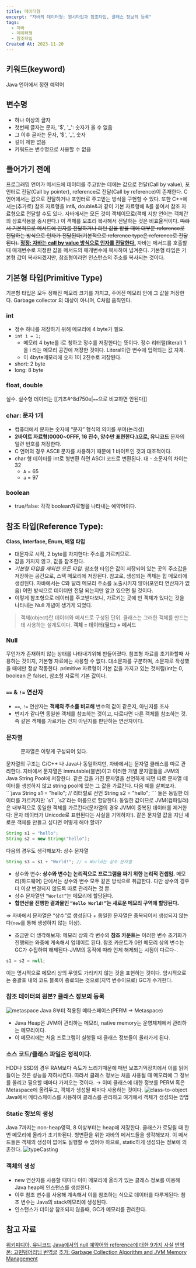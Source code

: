 ```yaml
---
title: 데이터형
excerpt: "자바의 데이터형: 원시타입과 참조타입, 클래스 정보의 등록"
tags:
  - 자바
  - 데이터형
  - 참조타입
Created At: 2023-11-20
---
```

## 키워드(keyword)
Java 언어에서 정한 예약어
## 변수명
- 하나 이상의 글자
- 첫번째 글자는 문자, '$', '\_': 숫자가 올 수 없음
- 그 이후 글자는 문자, '$', '\_', 숫자
- 길이 제한 없음
- 키워드는 변수명으로 사용할 수 없음
## 들어가기 전에
프로그래밍 언어가 메서드에 데이터를 주고받는 데에는 값으로 전달(Call by value), 포인터로 전달(Call by pointer), reference로 전달(Call by reference)이 존재한다.
C 언어에서는 값으로 전달하거나 포인터로 주고받는 방식을 구현할 수 있다. 또한 C++에서는(추가로) 참조 자료형을 int&, double&과 같이 기본 자료형에 &를 붙여서 참조 자료형으로 전달할 수도 있다.
자바에서는 모든 것이 객체이므로(객체 지향 언어는 객체간의 상호작용을 중시한다.) 이 객체를 모조리 복사해서 전달하는 것은 비효율적이다. ~~따라서 기본적으로 메서드에 인자를 전달하거나 리턴 값을 받을 때에 대부분 reference로 전달하는 방식으로 인자가 전달된다(기본적으로 reference type은 reference로 전달된다).~~ [**정정: 자바는 call by value 방식으로 인자를 전달한다.**](https://mangkyu.tistory.com/322)
자바는 메서드를 호출할 때 매개변수로 지정한 값을 메서드의 매개변수에 복사하여 넘겨준다. 기본형 타입은 기본형 값이 복사되겠지만, 참조형이라면 인스턴스의 주소를 복사되는 것이다.

## 기본형 타입(Primitive Type)
기본형 타입은 모두 정해진 메모리 크기를 가지고, 주어진 메모리 안에 그 값을 저장한다. Garbage collector 의 대상이 아니며, C처럼 움직인다.
### int
- 정수 하나를 저장하기 위해 메모리에 4 byte가 필요.
- `int i = 1;`
    - 메모리 4 byte를 i로 칭하고 정수를 저장한다는 뜻이다. 정수 리터럴(literal) 1을 i 라는 메모리 공간에 저장한 것이다. Literal이란 변수에 입력되는 값 자체.
    - 이 4byte메모리에 숫자 1이 2진수로 저장된다.
- short: 2 byte
- long: 8 byte
### float, double
실수. 실수형 데이터는 [[기초#^8d750e|`==`으로 비교하면 안된다]]
### char: 문자 1개
- 컴퓨터에서 문자는 숫자에 “문자” 형식의 의미를 부여(논리성)
- **2바이트 자료형(0000~0FFF, 16 진수, 양수만 표현한다.)으로, 유니코드** 문자의 일련 번호를 저장한다.
- C 언어의 경우 ASCII 문자를 사용하기 때문에 1 바이트인 것과 대조적이다.
- char 형 데이터를 int로 형변환 하면 ASCII 코드로 변환된다. 대 - 소문자의 차이는 32
	- `A` = 65
	- `a` = 97
### boolean
- true/false: 각각 boolean자료형을 나타내는 예약어이다.
## 참조 타입(Reference Type):
**Class, Interface, Enum, 배열 타입**
- 대문자로 시작, 2 byte를 차지한다: 주소를 가르키므로.
- 값을 가지지 않고, 값을 참조한다.
- *기본형 타입을 제외한 모든 타입.* 참조형 타입은 값이 저장되어 있는 곳의 주소값을 저장하는 공간으로, 스택 메모리에 저장된다. 참고로, 생성되는 객체는 힙 메모리에 생성된다. 자바에서는 C와 달리 메모리 주소를 노출시키지 않아(포인터 연산자가 없음) 어떤 방식으로 데이터만 전달 되는지만 알고 있으면 될 것이다.
- 이렇게 참조형으로 데이터를 주고받다보니, 가르키는 곳에 빈 객체가 있다는 것을 나타내는 Null 개념이 생기게 되었다.
> 객체(object)란 데이터와 메서드로 구성된 단위. 클래스는  그러한 객체를 만드는데 사용하는 설계도이다. **객체  = 데이터(필드) + 메서드**
### Null
무언가가 존재하지 않는 상태를 나타내기위해 만들어졌다. 참조형 자료를 초기화할때 사용하는 것이지, 기본형 자료에는 사용할 수 없다. 대소문자를 구분하며, 소문자로 작성했을 때에만 정상 작동한다.
primitive 자료형이 기본 값을 가지고 있는 것처럼(int는 0, boolean 은 false), 참조형 자료의 기본 값이다.
### `==` & `!=` 연산자
- `==`, `!=` 연산자는 **객체의 주소를 비교해** 변수의 값이 같은지, 아닌지를 조사
- 번지가 같다면 동일한 객체를 참조하는 것이고, 다르다면 다른 객체를 참조하는 것. 즉 같은 객체를 가르키는 건지 아닌지를 판단하는 연산자이다.
### 문자열
<figure style="width: 85%" class="align-center">
  <img src="https://onedrive.live.com/embed?resid=C4F97B3B64AE3E7A%217769&authkey=%21APoin5ZeppIUAyQ&width=494&height=200" alt="">
  <figcaption>문자열은 이렇게 구성되어 있다.</figcaption>
</figure>
문자열의 구조는 C/C++ 나 Java나 동일하지만, 자바에서는 문자열 클래스를 따로 관리한다. 자바에서 문자열은 immutable(불변)이고 이러한 개별 문자열들을 JVM의 Java String Pool에 저장한다. 같은 값을 가진 문자열을 선언하게 되면 따로 문자열 데이터를 생성하지 않고 string pool에 있는 그 값을 가르킨다. 다음 예를 살펴보자.
```java
String s1 = "hello"; // 리터럴로 선언
String s2 = "hello";
```
둘은 동일한 데이터를 가르키지만 `s1`, `s2`라는 이름으로 할당한다. 동일한 값이므로 JVM(컴파일러)은 내부적으로 동일한 객체를 가르킨다(문자열의 경우 JVM이 중복된 데이터를 제거한다: 문자 데이터가 Unicode로 표현된다는 사실을 기억하자!). 같은 문자열 값을 지닌 새로운 객체를 만들고 싶다면 어떻게 해야 할까?

```java
String s1 = "hello";
String s2 = new String("hello");
```

다음의 경우도 생각해보자: 상수 문자열

```java
String s3 = s1 + "World!"; // < World는 상수 문자열
```

- 상수와 변수: **상수와 변수는 논리적으로 프로그램을 짜기 위한 논리적 컨셉임.** 메모리(하드웨어) 단에서는 상수와 변수 모두 같은 방식으로 취급한다. 다만 상수의 경우 더 이상 변경되지 않도록 따로 관리하는 것 뿐.
- 상수 문자열인 `“World!”`는 메모리에 할당된다.
- **합연산을 진행한 결과물인 `“Hello World!”`는 새로운 메모리 구역에 할당된다.**

⇒ 자바에서 문자열은 “상수”로 생성된다 + 동일한 문자열은 중복되어서 생성되지 않는다(`new`를 통해 생성하지 않는 이상).

- 조금만 더 생각해보자: 메모리 상의 각 변수의 **참조 카운트**는 이러한 변수 초기화가 진행되는 와중에 계속해서 업데이트 된다. 참조 카운트가 0인 메모리 상의 변수는 GC가 수집하여 해제된다-JVM의 동작에 따라 언제 해제되는 시점이 다르다-.

```java
s1 = s2 = null;
```

이는 명시적으로 메모리 상의 무엇도 가리키지 않는 것을 표현하는 것이다.
	암시적으로는 중괄호 내의 코드 블록이 종료되는 것으로(지역 변수이므로) GC가 수거한다.
### 참조 데이터의 원본? 클래스 정보의 등록
![metaspace](https://onedrive.live.com/embed?resid=C4F97B3B64AE3E7A%216621&authkey=%21ABBRo7NsTCf15dA&width=711&height=420)
Java 8부터 적용된 메타스페이스(PERM → Metaspace)
- Java Heap은 JVM이 관리하는 메모리, native memory는 운영체제에서 관리하는 메모리이다.
- 이 메모리에는 처음 프로그램이 실행될 때 클래스 정보들이 올라가게 된다.

### 소스 코드/클래스 파일은 정적이다.
HDD나 SSD의 경우 RAM보다 속도가 느리기때문에 매번 보조기억장치에서 이를 읽어들이는 것은 성능을 저하시킨다. 따라서 클래스 정보는 처음 사용될 때 메모리에 그 정보를 올리고 필요할 때마다 가져오는 것이다.
→ 이미 클래스에 대한 정보를 PERM 혹은 Metaspace에 올려두고, 객체가 생성될 때마다 사용하는 것이다.
![class-to-object](https://onedrive.live.com/embed?resid=C4F97B3B64AE3E7A%216618&authkey=%21APTmX-mkIGlXLdM&width=870&height=406)
Java에서 메타스페이스를 사용하여 클래스를 관리하고 여기에서 객체가 생성되는 방법

### Static 정보의 생성
Java 7까지는 non-heap영역, 8 이상부터는 heap에 저장한다. 클래스가 로딩될 때 한 번 메모리에 올라가 초기화된다.
형변환을 위한 자바의 메서드들을 생각해보자. 이 메서드들은 객체의 생성이 없어도 실행할 수 있어야 하므로, static하게 생성되는 정보에 의존한다.
![typeCasting](https://onedrive.live.com/embed?resid=C4F97B3B64AE3E7A%217733&authkey=%21AHQyudjvJiJtN8U&width=625&height=356)
### 객체의 생성
- new 연산자를 사용할 때마다 이미 메모리에 올라가 있는 클래스 정보를 이용해 Java heap에 인스턴스를 생성한다.
- 이후 참조 변수를  사용해 계속해서 이를 참조하는 식으로 데이터를 다루게된다: 참조 변수는 Java의 stack메모리에 생성된다.
- 인스턴스가 더이상 참조되지 않을때, GC가 메모리를 관리한다.
## 참고 자료
[위키피디아, 유니코드](https://ko.wikipedia.org/wiki/%EC%9C%A0%EB%8B%88%EC%BD%94%EB%93%9C_0000~0FFF)
[Java에서의 null 예약어와 reference에 대한 9가지 사실](https://javarevisited.blogspot.com/2014/12/9-things-about-null-in-java.html#%2EVIhq14n-F90%2Elinkedin)
[번역본: 고민덩어리님 번역글](https://m.blog.naver.com/lestat85/220217676199)
[추가: Garbage Collection Algorithm and JVM Memory Management](https://www.programmersought.com/article/4905216600/)
